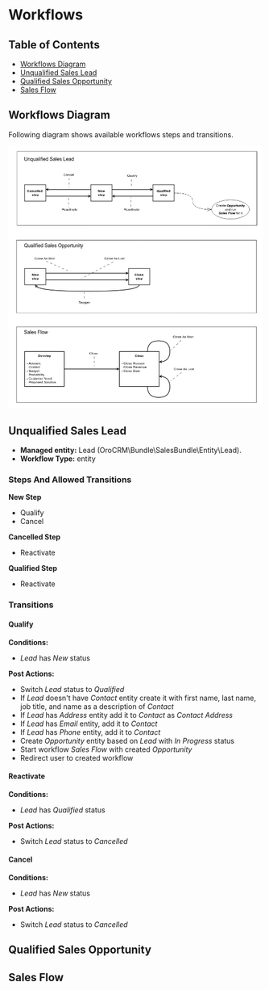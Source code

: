 Workflows
=========

Table of Contents
-----------------
 - [Workflows Diagram](#workflows-diagram)
 - [Unqualified Sales Lead](#unqualified-sales-lead)
 - [Qualified Sales Opportunity](#qualified-sales-opportunity)
 - [Sales Flow](#sales-flow)

Workflows Diagram
-----------------

Following diagram shows available workflows steps and transitions.

![Workflows](../images/workflows.png)


Unqualified Sales Lead
----------------------

* **Managed entity:** Lead (OroCRM\Bundle\SalesBundle\Entity\Lead).
* **Workflow Type:** entity

### Steps And Allowed Transitions

**New Step**
* Qualify
* Cancel

**Cancelled Step**
* Reactivate

**Qualified Step**
* Reactivate

### Transitions

#### Qualify

**Conditions:**
 * *Lead* has *New* status

**Post Actions:**
 * Switch *Lead* status to *Qualified*
 * If *Lead* doesn't have *Contact* entity create it with first name, last
 name, job title, and name as a description of *Contact*
 * If *Lead* has *Address* entity add it to *Contact* as *Contact Address*
 * If *Lead* has *Email* entity, add it to *Contact*
 * If *Lead* has *Phone* entity, add it to *Contact*
 * Create *Opportunity* entity based on *Lead* with *In Progress*
 status
 * Start workflow *Sales Flow* with created *Opportunity*
 * Redirect user to created workflow

#### Reactivate

**Conditions:**
 * *Lead* has *Qualified* status

**Post Actions:**
 * Switch *Lead* status to *Cancelled*

#### Cancel

**Conditions:**
 * *Lead* has *New* status

**Post Actions:**
 * Switch *Lead* status to *Cancelled*



Qualified Sales Opportunity
---------------------------





Sales Flow
----------
